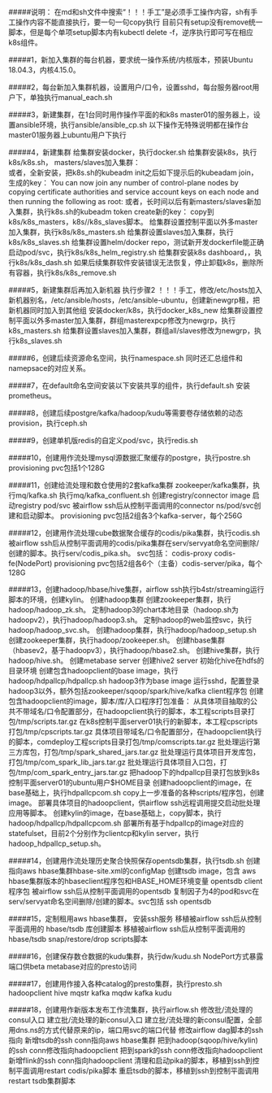 #####说明：
    在md和sh文件中搜索“！！！手工”是必须手工操作内容，sh有手工操作内容不能直接执行，要一句一句copy执行
    目前只有setup没有remove统一脚本，但是每个单项setup脚本内有kubectl delete -f，逆序执行即可写在相应k8s组件。

#####1，新加入集群的每台机器，要求统一操作系统/内核版本，预装Ubuntu 18.04.3，内核4.15.0。

#####2，每台新加入集群机器，设置用户/口令，设置sshd，每台服务器root用户下，单独执行manual_each.sh

#####3，新建集群，在1台同时用作操作平面的和k8s master01的服务器上，设置ansible环境，执行ansible/ansible_cp.sh
    以下操作无特殊说明都在操作台master01服务器上ubuntu用户下执行

#####4，新建集群
    给集群安装docker，执行docker.sh
    给集群安装k8s，执行k8s/k8s.sh，
    masters/slaves加入集群：    
        或者，全新安装，把k8s.sh的kubeadm init之后如下提示后的kubeadam join，生成的key：
            You can now join any number of control-plane nodes by copying certificate authorities
                         and service account keys on each node and then running the following as root:
        或者，长时间以后有新masters/slaves新加入集群，执行k8s.sh的kubeadm token create新的key：
        copy到k8s/k8s_masters，k8s//k8s_slaves脚本。
            给集群设置控制平面以外多master加入集群，执行k8s/k8s_masters.sh
            给集群设置slaves加入集群，执行k8s/k8s_slaves.sh
    给集群设置helm/docker repo，测试新开发dockerfile能正确启动pod/svc，执行k8s/k8s_helm_registry.sh
    给集群安装k8s dashboard，，执行k8s/k8s_dash.sh
    如果后续集群软件安装错误无法恢复，停止卸载k8s，删除所有容器，执行k8s/k8s_remove.sh

#####5，新建集群后再加入新机器
    执行步骤2
    ！！！手工，修改/etc/hosts加入新机器别名，/etc/ansible/hosts，/etc/ansible-ubuntu，创建新newgrp租，把新机器同时加入到其他组
    安装docker/k8s，执行docker_k8s_new
    给集群设置控制平面以外多master加入集群，群组masterexpcp修改为newgrp，执行k8s_masters.sh
    给集群设置slaves加入集群，群组all/slaves修改为newgrp，执行k8s_slaves.sh

#####6，创建后续资源命名空间，执行namespace.sh
    同时还汇总组件和namepsace的对应关系。

#####7，在default命名空间安装以下安装共享的组件，执行default.sh
    安装prometheus。

#####8，创建后续postgre/kafka/hadoop/kudu等需要卷存储依赖的动态provision，执行ceph.sh

#####9，创建单机版redis的自定义pod/svc，执行redis.sh

#####10，创建用作流处理mysql源数据汇聚缓存的postgre，执行postre.sh
    provisioning pvc包括1个128G

#####11，创建给流处理和数仓使用的2套kafka集群
    zookeeper/kafka集群，执行mq/kafka.sh
    执行mq/kafka_confluent.sh
        创建registry/connector image
        启动registry pod/svc
        被airflow ssh后从控制平面调用的connector ns/pod/svc创建和启动脚本。
    provisioning pvc包括2组各3个kafka-server，每个256G

#####12，创建用作流处理cube数据聚合缓存的codis/pika集群，执行codis.sh
    被airflow ssh后从控制平面调用的codis/pika集群在serv/servyat命名空间删除/创建的脚本。执行serv/codis_pika.sh。
    svc包括：
        codis-proxy
        codis-fe(NodePort)
    provisioning pvc包括2组各6个（主备）codis-server/pika，每个128G

#####13，创建hadoop/hbase/hive集群，airflow ssh执行b4str/streaming运行脚本的环境，创建kylin。
    创建hadoop集群
        创建zookeeper集群，执行hadoop/hadoop_zk.sh。
        定制hadoop3的chart本地目录（hadoop.sh为hadoopv2），执行hadoop/hadoop3.sh。
        定制hadoop的web监控svc，执行hadoop/hadoop_svc.sh。
        创建hadoop集群，执行hadoop/hadoop_setup.sh
    创建zookeeper集群，执行hadoop/zookeeper.sh。
    创建hbase集群（hbasev2，基于hadoopv3），执行hadoop/hbase2.sh。
    创建hive集群，执行hadoop/hive.sh。
        创建metabase server
        创建hive2 server
            初始化hive在hdfs的目录环境
    创建包含hadoopclient的base image，执行hadoop/hdpallcp/hdpallcp.sh
        hadoop3作为base image
        运行sshd，配置登录
        hadoop3以外，额外包括zookeeper/sqoop/spark/hive/kafka client程序包
    创建包含hadoopclient的image，脚本/库/入口程序打包准备：
        从具体项目抽取的公共不带域名/口令配置部分，在hadoopclient执行的脚本，本工程scripts目录打包/tmp/scripts.tar.gz
        在k8s控制平面server01执行的新脚本，本工程cpscripts打包/tmp/cpscripts.tar.gz
        具体项目带域名/口令配置部分，在hadoopclient执行的脚本，comdeploy工程scripts目录打包/tmp/comscripts.tar.gz
        批处理运行第三方库包，打包/tmp/spark_shared_jars.tar.gz
        批处理运行具体项目开发库包，打包/tmp/com_spark_lib_jars.tar.gz
        批处理运行具体项目入口包，打包/tmp/com_spark_entry_jars.tar.gz
    把hadoop下的hdpallcp目录打包放到k8s控制平面server01的ubuntu用户$HOME目录
    创建hadoopclient的image，在base基础上，执行hdpallcpcom.sh
        copy上一步准备的各种scripts/程序包，创建image。
        部署具体项目的hadoopclient，供airflow ssh远程调用提交启动批处理应用等脚本。
    创建kylin的image，在base基础上，copy脚本，执行hadoop/hdpallcp/hdpallcpcom.sh
    部署所有基于hdpallcp的image对应的statefulset，目前2个分别作为clientcp和kylin server，执行hadoop_hdpallcp_setup.sh。

#####14，创建用作流处理历史聚合快照保存opentsdb集群，执行tsdb.sh
    创建指向aws hbase集群hbase-site.xml的configMap
    创建tsdb image，包含
        aws hbase集群版本的hbaseclient程序包和HBASE_HOME环境变量
        opentsdb client程序包
    被airflow ssh后从控制平面调用的opentsdb 复制因子为4的pod和svc在serv/servyat命名空间删除/创建的脚本。svc包括
        ssh
        opentsdb

#####15，定制租用aws hbase集群，
    安装ssh服务
    移植被airflow ssh后从控制平面调用的 hbase/tsdb 库创建脚本
    移植被airflow ssh后从控制平面调用的 hbase/tsdb snap/restore/drop scripts脚本

#####16，创建保存数仓数据的kudu集群，执行dw/kudu.sh
    NodePort方式暴露端口供beta metabase对应的presto访问

#####17，创建用作接入各种catalog的presto集群，执行presto.sh
    hadoopclient hive
    mqstr kafka
    mqdw kafka
    kudu

#####18，创建用作新版本发布工作流集群，执行airflow.sh
    修改批/流处理的consul入口
    建立批/流处理的新consul入口
    建立批/流处理的新consul配置，全部用dns.ns的方式代替原来的ip，端口用svc的端口代替
    修改airflow dag脚本的ssh指向
      新增tsdb的ssh conn指向aws hbase集群
      把到hadoop(sqoop/hive/kylin)的ssh conn修改指向hadoopclient
      把到spark的ssh conn修改指向hadoopclient
      新增flink的ssh conn指向hadoopclient
    清理和启动pika的脚本，移植到ssh到控制平面调用restart codis/pika脚本
    重启tsdb的脚本，移植到ssh到控制平面调用restart tsdb集群脚本

